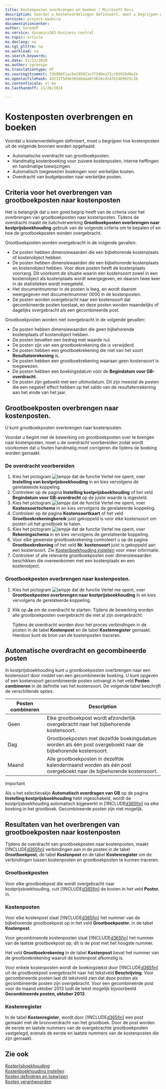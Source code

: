 ```yaml
---
title: Kostenposten overbrengen en boeken | Microsoft Docs
description: Voordat u kostenverdelingen definieert, moet u begrijpen waar kostenposten vandaankomen.
services: project-madeira
documentationcenter: 
author: SorenGP
ms.service: dynamics365-business-central
ms.topic: article
ms.devlang: na
ms.tgt_pltfrm: na
ms.workload: na
ms.search.keywords: 
ms.date: 11/13/2018
ms.author: sgroespe
ms.translationtype: HT
ms.sourcegitcommit: 33b900f1ac9e295921e7f3d6ea72cc93939d8a1b
ms.openlocfilehash: 43213f5d9e3056bdaa073624cd247e14b9925c1b
ms.contentlocale: nl-be
ms.lasthandoff: 11/26/2018

---
```

# <a name="transferring-and-posting-cost-entries"></a>Kostenposten overbrengen en boeken
Voordat u kostenverdelingen definieert, moet u begrijpen hoe kostenposten uit de volgende bronnen worden opgehaald:  

-   Automatische overdracht van grootboekposten.  
-   Handmatig kostenboeking voor zuivere kostenposten, interne heffingen en handmatige toewijzingen.  
-   Automatisch toegewezen boekingen voor werkelijke kosten.  
-   Overdracht van budgetposten naar werkelijke posten.

## <a name="criteria-for-transferring-general-ledger-entries-to-cost-entries"></a>Criteria voor het overbrengen van grootboekposten naar kostenposten
Het is belangrijk dat u een goed begrip heeft van de criteria voor het overbrengen van grootboekposten naar kostenposten. Tijdens de overdracht maakt de batchverwerking **Grootboekposten overbrengen naar kostprijsboekhouding** gebruik van de volgende criteria om te bepalen of en hoe de grootboekposten worden overgebracht.  

Grootboekposten worden overgebracht in de volgende gevallen:  

-   De posten hebben dimensiewaarden die een bijbehorende kostenplaats of kostenobject hebben.  
-   De posten hebben dimensiewaarden die een bijbehorende kostenplaats en kostenobject hebben. Voor deze posten heeft de kostenplaats voorrang. Dit voorkomt de situatie waarin een kostensoort zowel in een kostenobject als kostenplaats wordt weergegeven, en daarom twee keer in de statistieken wordt meegeteld.  
-   Het documentnummer in de posten is leeg, en wordt daarom weergegeven met documentnummer 0000 in de kostenposten.  
-   De posten worden overgebracht naar een kostensoort dat gecombineerde posten toestaat, en deze posten worden maandelijks of dagelijks overgebracht als een gecombineerde post.  

Grootboekposten worden niet overgebracht in de volgende gevallen:  

-   De posten hebben dimensiewaarden die geen bijbehorende kostenplaats of kostenobject hebben.  
-   De posten bevatten een bedrag met waarde nul.  
-   De posten zijn van een grootboekrekening die is verwijderd.  
-   De posten hebben een grootboekrekening die niet van het soort **Resultatenrekening** is.  
-   De posten hebben een grootboekrekening waaraan geen kostensoort is toegewezen.  
-   De posten hebben een boekingsdatum vóór de **Begindatum voor GB-overdracht**.  
-   De posten zijn geboekt met een ultimodatum. Dit zijn meestal de posten die een negatief effect hebben op het saldo van de resultatenrekening aan het einde van het jaar.

## <a name="transferring-general-ledger-entries-to-cost-entries"></a>Grootboekposten overbrengen naar kostenposten.
U kunt grootboekposten overbrengen naar kostenposten.  

Voordat u begint met de bewerking om grootboekposten over te brengen naar kostenposten, moet u de overdracht voorbereiden zodat wordt voorkomen dat u fouten handmatig moet corrigeren die tijdens de boeking worden gemaakt.  

### <a name="to-prepare-the-transfer"></a>De overdracht voorbereiden  

1.  Kies het pictogram ![lampje dat de functie Vertel me opent](media/ui-search/search_small.png "Vertel me wat u wilt doen"), voer **Instelling van kostprijsboekhouding** in en kies vervolgens de gerelateerde koppeling.  
2.  Controleer op de pagina **Instelling kostprijsboekhouding** of het veld **Begindatum voor GB-overdracht** op de juiste waarde is ingesteld.  
3.  Kies het pictogram ![lampje dat de functie Vertel me opent](media/ui-search/search_small.png "Vertel me wat u wilt doen"), voer **Kostensoortschema** in en kies vervolgens de gerelateerde koppeling.  
4.  Controleer op de pagina **Kostensoortkaart** of het veld **Grootboekrekeningbereik** juist gekoppeld is voor elke kostensoort om posten uit het grootboek te halen.  
5.  Kies het pictogram ![lampje dat de functie Vertel me opent](media/ui-search/search_small.png "Vertel me wat u wilt doen"), voer **Rekeningschema** in en kies vervolgens de gerelateerde koppeling.  
6.  Voor elke gewenste grootboekrekening controleert u op de pagina **Grootboekrekening** of het veld **Nr. kostensoort** juist is gekoppeld aan een kostensoort. Zie [Kostenboekhouding instellen](finance-set-up-cost-accounting.md) voor meer informatie.  
7.  Controleer of alle relevante grootboekposten over dimensiewaarden beschikken die overeenkomen met een kostenplaats en een kostenobject.  

### <a name="to-transfer-general-ledger-entries-to-cost-entries"></a>Grootboekposten overbrengen naar kostenposten.  
1.  Kies het pictogram ![lampje dat de functie Vertel me opent](media/ui-search/search_small.png "Vertel me wat u wilt doen"), voer **Grootboekposten overbrengen naar kostprijsboekhouding** in en kies vervolgens de gerelateerde koppeling.  
2.  Klik op **Ja** om de overdracht te starten. Tijdens de bewerking worden alle grootboekposten overgebracht die niet al zijn overgebracht.  

    Tijdens de overdracht worden door het proces verbindingen in de posten in de tabel **Kostenpost** en de tabel **Kostenregister** gemaakt. Hierdoor kunt de bron van de kostenposten traceren.

## <a name="automatic-transfer-and-combined-entries"></a>Automatische overdracht en gecombineerde posten
In kostprijsboekhouding kunt u grootboekposten overbrengen naar een kostensoort door middel van een gecombineerde boeking. U kunt opgeven of een kostensoort gecombineerde posten ontvangt in het veld **Posten combineren** in de definitie van het kostensoort. De volgende tabel beschrijft de verschillende opties.  

|Posten combineren|Description|  
|---------------------|-----------------|  
|Geen|Elke grootboekpost wordt afzonderlijk overgebracht naar het bijbehorende kostensoort.|  
|Dag|Grootboekposten met dezelfde boekingsdatum worden als één post overgeboekt naar de bijbehorende kostensoort.|  
|Maand|Alle grootboekposten in dezelfde kalendermaand worden als één post overgeboekt naar de bijbehorende kostensoort.|  

> [!IMPORTANT]  
>  Als u het selectievakje **Automatisch overdragen van GB** op de pagina **Instelling kostprijsboekhouding** hebt ingeschakeld, wordt de kostprijsboekhouding automatisch bijgewerkt in [!INCLUDE[d365fin](includes/d365fin_md.md)] na elke boeking in het grootboek. Gecombineerde posten zijn niet mogelijk.

## <a name="results-of-transferring-general-ledger-entries-to-cost-entries"></a>Resultaten van het overbrengen van grootboekposten naar kostenposten
Tijdens de overdracht van grootboekposten naar kostenposten, maakt [!INCLUDE[d365fin](includes/d365fin_md.md)] verbindingen aan in de posten in de tabel **Grootboekpost**, de tabel **Kostenpost** en de tabel **Kostenregister** om de verbindingen tussen kostenposten en grootboekposten te kunnen traceren.  

### <a name="general-ledger-entries"></a>Grootboekposten  
Voor elke grootboekpost die wordt overgebracht naar kostprijsboekhouding, vult [!INCLUDE[d365fin](includes/d365fin_md.md)] de kosten in het veld **Postnr.** in.  

### <a name="cost-entries"></a>Kostenposten  
Voor elke kostenpost slaat [!INCLUDE[d365fin](includes/d365fin_md.md)] het nummer van de bijbehorende grootboekpost op in het veld **Grootboekpostnr.** in de tabel **Kostenpost**.  

Voor gecombineerde kostenposten slaat [!INCLUDE[d365fin](includes/d365fin_md.md)] het nummer van de laatste grootboekpost op; dit is de post met het hoogste nummer.  

Het veld **Grootboekrekening** in de tabel **Kostenpost** bevat het nummer van de grootboekrekening waaruit de kostenpost afkomstig is.  

Voor enkele kostenposten wordt de boekingstekst door [!INCLUDE[d365fin](includes/d365fin_md.md)] uit de grootboekpost overgebracht naar het tekstveld **Beschrijving**. Voor gecombineerde posten laat dit tekstveld zien dat deze posten als gecombineerde posten zijn overgebracht. Voor een gecombineerde post voor de maand oktober 2013 luidt de tekst mogelijk bijvoorbeeld **Gecombineerde posten, oktober 2013**.  

### <a name="cost-register"></a>Kostenregister  
In de tabel **Kostenregister**, wordt door [!INCLUDE[d365fin](includes/d365fin_md.md)] een post gemaakt met de bronoverdracht van het grootboek. Door de post worden de eerste en laatste nummers van de overgebrachte grootboekposten vastgelegd, evenals de eerste en laatste nummers van de kostenposten die zijn gemaakt.

## <a name="see-also"></a>Zie ook  
 [Kostprijsboekhouding](finance-about-cost-accounting.md)   
 [Kostenboekhouding instellen](finance-set-up-cost-accounting.md)   
 [Kosten definiëren en toewijzen](finance-define-and-allocate-costs.md)   
 [Kosten verantwoorden](finance-manage-cost-accounting.md)

